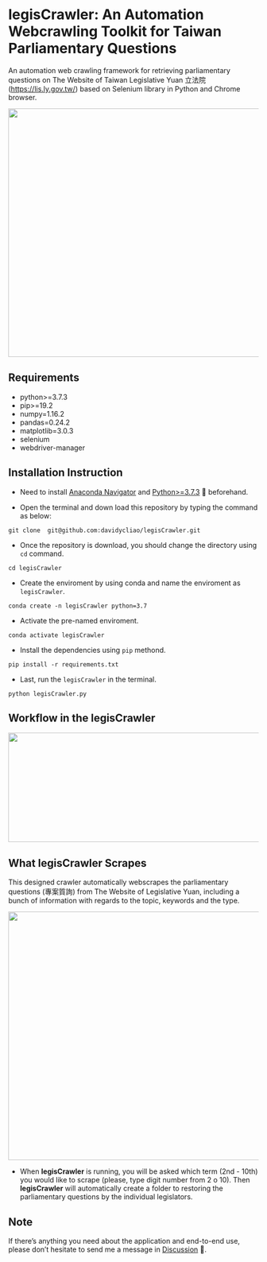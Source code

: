 # legisCrawler: An Automation Webcrawling Toolkit for Taiwan Parliamentary Questions

An automation web crawling framework for retrieving parliamentary questions on The Website of Taiwan Legislative Yuan 立法院 (https://lis.ly.gov.tw/) based on Selenium library in Python and Chrome browser. 


<p align="center">
  <img width="700" height="500" src="https://raw.githack.com/davidycliao/legisCrawler/main/images/image1.png" >
</p>


## Requirements
- python>=3.7.3
- pip>=19.2
- numpy=1.16.2
- pandas=0.24.2
- matplotlib=3.0.3
- selenium
- webdriver-manager

## Installation Instruction

- Need to install [Anaconda Navigator](https://www.anaconda.com/products/individual-b) and [Python>=3.7.3](https://www.python.org/downloads/release/python-3810/) 🐍 beforehand.

- Open the terminal and down load this repository by typing the command as below:
```
git clone  git@github.com:davidycliao/legisCrawler.git
```
- Once the repository is download, you should change the directory using `cd` command.
```
cd legisCrawler
```

- Create the enviroment by using conda and name the enviroment as `legisCrawler`.
```
conda create -n legisCrawler python=3.7      
```

- Activate the pre-named enviroment. 

```
conda activate legisCrawler                 
```
- Install the dependencies using `pip` methond.

```
pip install -r requirements.txt             
```
- Last, run the `legisCrawler` in the terminal. 
```
python legisCrawler.py
```


## Workflow in the **legisCrawler**

<p align="center">
  <img width="700" height="220" src="https://raw.githack.com/davidycliao/legisCrawler/main/images/image4.png" >
</p>


## What **legisCrawler** Scrapes
This designed crawler automatically webscrapes the parliamentary questions (專案質詢) from The Website of Legislative Yuan, including a bunch of information with regards to the topic, keywords and the type. 
<p align="center">
  <img width="700" height="500" src="https://raw.githack.com/davidycliao/legisCrawler/main/images/image3.png" >
</p>


- When **legisCrawler** is running, you will be asked which term (2nd - 10th) you would like to scrape (please, type digit number from 2 o 10). Then **legisCrawler** will automatically create a folder to restoring the parliamentary questions by the individual legislators.  

## Note
If there’s anything you need about the application and end-to-end use, please don’t hesitate to send me a message in [Discussion](https://github.com/davidycliao/legisCrawler/discussions) 📣. 



